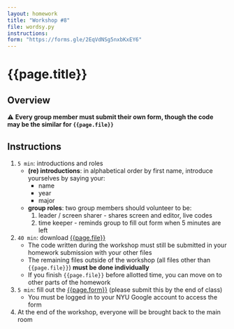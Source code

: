 ```yaml
---
layout: homework
title: "Workshop #8"
file: wordsy.py
instructions:
form: "https://forms.gle/2EqVdNSg5nxbKxEY6"
---   
```


# {{page.title}}

## Overview

⚠️ __Every group member must submit their own form, though the code may be the similar for `{{page.file}}`__

## Instructions

1. `5 min`: introductions and roles
	* __(re) introductions__: in alphabetical order by first name, introduce yourselves by saying your:
		* name
		* year
		* major
	* __group roles__: two group members should volunteer to be:
		1. leader / screen sharer - shares screen and editor, live codes 
		2. time keeper - reminds group to fill out form when 5 minutes are left
2. `40 min`: download [{{page.file}}]({{page.file}}) <!--([html instructions are available](encode_decode.html)) and work together to complete as much as you can -->
	* The code written during the workshop must still be submitted in your homework submission with your other files
	* The remaining files outside of the workshop (all files other than `{{page.file}}`) __must be done individually__
	* If you finish `{{page.file}}` before allotted time, you can move on to other parts of the homework 
3. `5 min`: fill out the [{{page.form}}]({{page.form}}) (please submit this by the end of class)
	* You must be logged in to your NYU Google account to access the form
4. At the end of the workshop, everyone will be brought back to the main room

<br>
<br>
<br>
<br>
<br>
<br>








